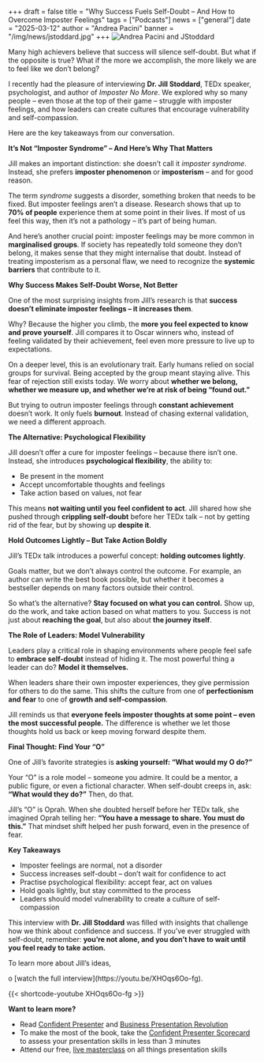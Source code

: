 +++
draft = false
title = "Why Success Fuels Self-Doubt – And How to Overcome Imposter Feelings"
tags = ["Podcasts"]
news = ["general"]
date = "2025-03-12"
author = "Andrea Pacini"
banner = "/img/news/jstoddard.jpg"
+++
![Andrea Pacini and JStoddard](/img/news/jstoddard.jpg "AP and JS")

<div style="margin: 5px 0;">
  <div>
    <p><span style="font-weight: 400;">Many high achievers believe that success will silence self-doubt. But what if the opposite is true? What if the more we accomplish, the more likely we are to feel like we don&rsquo;t belong?</span></p>
    <p><span style="font-weight: 400;">I recently had the pleasure of interviewing </span><strong>Dr. Jill Stoddard</strong><span style="font-weight: 400;">, TEDx speaker, psychologist, and author of </span><em><span style="font-weight: 400;">Imposter No More</span></em><span style="font-weight: 400;">. We explored why so many people &ndash; even those at the top of their game &ndash; struggle with imposter feelings, and how leaders can create cultures that encourage vulnerability and self-compassion.</span></p>
    <p><span style="font-weight: 400;">Here are the key takeaways from our conversation.</span></p>
    <p><strong>It&rsquo;s Not &ldquo;Imposter Syndrome&rdquo; &ndash; And Here&rsquo;s Why That Matters</strong></p>
    <p><span style="font-weight: 400;">Jill makes an important distinction: she doesn&rsquo;t call it </span><em><span style="font-weight: 400;">imposter syndrome</span></em><span style="font-weight: 400;">. Instead, she prefers </span><strong>imposter phenomenon</strong><span style="font-weight: 400;"> or </span><strong>imposterism</strong><span style="font-weight: 400;"> &ndash; and for good reason.</span></p>
    <p><span style="font-weight: 400;">The term </span><em><span style="font-weight: 400;">syndrome</span></em><span style="font-weight: 400;"> suggests a disorder, something broken that needs to be fixed. But imposter feelings aren&rsquo;t a disease. Research shows that up to </span><strong>70% of people</strong><span style="font-weight: 400;"> experience them at some point in their lives. If most of us feel this way, then it&rsquo;s not a pathology &ndash; it&rsquo;s part of being human.</span></p>
    <p><span style="font-weight: 400;">And here&rsquo;s another crucial point: imposter feelings may be more common in </span><strong>marginalised groups</strong><span style="font-weight: 400;">. If society has repeatedly told someone they don&rsquo;t belong, it makes sense that they might internalise that doubt. Instead of treating imposterism as a personal flaw, we need to recognize the </span><strong>systemic barriers</strong><span style="font-weight: 400;"> that contribute to it.</span></p>
    <p><strong>Why Success Makes Self-Doubt Worse, Not Better</strong></p>
    <p><span style="font-weight: 400;">One of the most surprising insights from Jill&rsquo;s research is that </span><strong>success doesn&rsquo;t eliminate imposter feelings &ndash; it increases them</strong><span style="font-weight: 400;">.</span></p>
    <p><span style="font-weight: 400;">Why? Because the higher you climb, the </span><strong>more you feel expected to know and prove yourself</strong><span style="font-weight: 400;">. Jill compares it to Oscar winners who, instead of feeling validated by their achievement, feel even more pressure to live up to expectations.</span></p>
    <p><span style="font-weight: 400;">On a deeper level, this is an evolutionary trait. Early humans relied on social groups for survival. Being accepted by the group meant staying alive. This fear of rejection still exists today. We worry about </span><strong>whether we belong, whether we measure up, and whether we&rsquo;re at risk of being &ldquo;found out.&rdquo;</strong></p>
    <p><span style="font-weight: 400;">But trying to outrun imposter feelings through </span><strong>constant achievement</strong><span style="font-weight: 400;"> doesn&rsquo;t work. It only fuels </span><strong>burnout</strong><span style="font-weight: 400;">. Instead of chasing external validation, we need a different approach.</span></p>
    <p><strong>The Alternative: Psychological Flexibility</strong></p>
    <p><span style="font-weight: 400;">Jill doesn&rsquo;t offer a cure for imposter feelings &ndash; because there isn&rsquo;t one. Instead, she introduces </span><strong>psychological flexibility</strong><span style="font-weight: 400;">, the ability to:</span></p>
    <ul>
      <li style="font-weight: 400;" aria-level="1"><span style="font-weight: 400;">Be present in the moment</span></li>
      <li style="font-weight: 400;" aria-level="1"><span style="font-weight: 400;">Accept uncomfortable thoughts and feelings</span></li>
      <li style="font-weight: 400;" aria-level="1"><span style="font-weight: 400;">Take action based on values, not fear</span></li>
    </ul>
    <p><span style="font-weight: 400;">This means </span><strong>not waiting until you feel confident to act</strong><span style="font-weight: 400;">. Jill shared how she pushed through </span><strong>crippling self-doubt</strong><span style="font-weight: 400;"> before her TEDx talk &ndash; not by getting rid of the fear, but by showing up </span><strong>despite it</strong><span style="font-weight: 400;">.</span></p>
    <p><strong>Hold Outcomes Lightly &ndash; But Take Action Boldly</strong></p>
    <p><span style="font-weight: 400;">Jill&rsquo;s TEDx talk introduces a powerful concept: </span><strong>holding outcomes lightly</strong><span style="font-weight: 400;">.</span></p>
    <p><span style="font-weight: 400;">Goals matter, but we don&rsquo;t always control the outcome. For example, an author can write the best book possible, but whether it becomes a bestseller depends on many factors outside their control.</span></p>
    <p><span style="font-weight: 400;">So what&rsquo;s the alternative? </span><strong>Stay focused on what you can control.</strong><span style="font-weight: 400;"> Show up, do the work, and take action based on what matters to you. Success is not just about </span><strong>reaching the goal</strong><span style="font-weight: 400;">, but also about </span><strong>the journey itself</strong><span style="font-weight: 400;">.</span></p>
    <p><strong>The Role of Leaders: Model Vulnerability</strong></p>
    <p><span style="font-weight: 400;">Leaders play a critical role in shaping environments where people feel safe to </span><strong>embrace self-doubt</strong><span style="font-weight: 400;"> instead of hiding it. The most powerful thing a leader can do? </span><strong>Model it themselves.</strong></p>
    <p><span style="font-weight: 400;">When leaders share their own imposter experiences, they give permission for others to do the same. This shifts the culture from one of </span><strong>perfectionism and fear</strong><span style="font-weight: 400;"> to one of </span><strong>growth and self-compassion</strong><span style="font-weight: 400;">.</span></p>
    <p><span style="font-weight: 400;">Jill reminds us that </span><strong>everyone feels imposter thoughts at some point &ndash; even the most successful people.</strong><span style="font-weight: 400;"> The difference is whether we let those thoughts hold us back or keep moving forward despite them.</span></p>
    <p><strong>Final Thought: Find Your &ldquo;O&rdquo;</strong></p>
    <p><span style="font-weight: 400;">One of Jill&rsquo;s favorite strategies is </span><strong>asking yourself: &ldquo;What would my O do?&rdquo;</strong></p>
    <p><span style="font-weight: 400;">Your &ldquo;O&rdquo; is a role model &ndash; someone you admire. It could be a mentor, a public figure, or even a fictional character. When self-doubt creeps in, ask: </span><strong>&ldquo;What would they do?&rdquo;</strong><span style="font-weight: 400;"> Then, do that.</span></p>
    <p><span style="font-weight: 400;">Jill&rsquo;s &ldquo;O&rdquo; is Oprah. When she doubted herself before her TEDx talk, she imagined Oprah telling her: </span><strong>&ldquo;You have a message to share. You must do this.&rdquo;</strong><span style="font-weight: 400;"> That mindset shift helped her push forward, even in the presence of fear.</span></p>
    <p><strong>Key Takeaways</strong></p>
    <ul>
      <li style="font-weight: 400;" aria-level="1"><span style="font-weight: 400;">Imposter feelings are normal, not a disorder</span></li>
      <li style="font-weight: 400;" aria-level="1"><span style="font-weight: 400;">Success increases self-doubt &ndash; don&rsquo;t wait for confidence to act</span></li>
      <li style="font-weight: 400;" aria-level="1"><span style="font-weight: 400;">Practise psychological flexibility: accept fear, act on values</span></li>
      <li style="font-weight: 400;" aria-level="1"><span style="font-weight: 400;">Hold goals lightly, but stay committed to the process</span></li>
      <li style="font-weight: 400;" aria-level="1"><span style="font-weight: 400;">Leaders should model vulnerability to create a culture of self-compassion</span></li>
    </ul>
    <p><span style="font-weight: 400;">This interview with </span><strong>Dr. Jill Stoddard</strong><span style="font-weight: 400;"> was filled with insights that challenge how we think about confidence and success. If you&rsquo;ve ever struggled with self-doubt, remember: </span><strong>you&rsquo;re not alone, and you don&rsquo;t have to wait until you feel ready to take action.</strong></p>
    <p><span style="font-weight: 400;">To learn more about Jill&rsquo;s ideas,</span></p>
  </div>
</div>o [watch the full interview](https://youtu.be/XHOqs6Oo-fg). 

{{< shortcode-youtube XHOqs6Oo-fg >}}

**Want to learn more?** 

* Read [Confident Presenter](<>) and [Business Presentation Revolution ](<>)
* To make the most of the book, take the [Confident Presenter Scorecard](<>) to assess your presentation skills in less than 3 minutes
* Attend our free, [live masterclass](<>) on all things presentation skills
